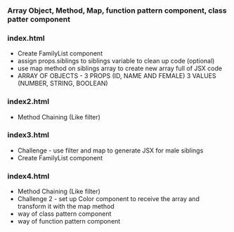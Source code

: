 ### Array Object, Method, Map, function pattern component, class patter component

### index.html
- Create FamilyList component
- assign props.siblings to siblings variable to clean up code (optional)
- use map method on siblings array to create new array full of JSX code
- ARRAY OF OBJECTS - 3 PROPS (ID, NAME AND FEMALE) 3 VALUES (NUMBER, STRING, BOOLEAN)

### index2.html
- Method Chaining (Like filter)

### index3.html
- Challenge - use filter and map to generate JSX for male siblings
- Create FamilyList component

### index4.html
- Method Chaining (Like filter)
- Challenge 2 - set up Color component to receive the array and transform it with the map method
- way of class pattern component
- way of function pattern component
